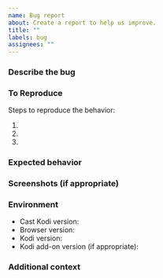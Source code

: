 ```yaml
---
name: Bug report
about: Create a report to help us improve.
title: ""
labels: bug
assignees: ""
---
```


### Describe the bug

<!-- A clear and concise description of what the bug is. -->

### To Reproduce

Steps to reproduce the behavior:

1. <!-- Go to '...' -->
2. <!-- Click on '...' -->
3. <!-- ... -->

### Expected behavior

<!-- A clear and concise description of what you expected to happen. -->

### Screenshots (if appropriate)

<!-- If applicable, add screenshots to help explain your problem. -->

### Environment

- Cast Kodi version<!-- e.g. 7.13.0 -->:
- Browser version<!-- e.g. Chrome 136.0.7103.92, Firefox 138.0 -->:
- Kodi version<!-- e.g. 21.2 -->:
- Kodi add-on version (if appropriate)<!-- e.g. YouTube 7.1.1.6 -->:

### Additional context

<!-- Add any other context about the problem here. -->
